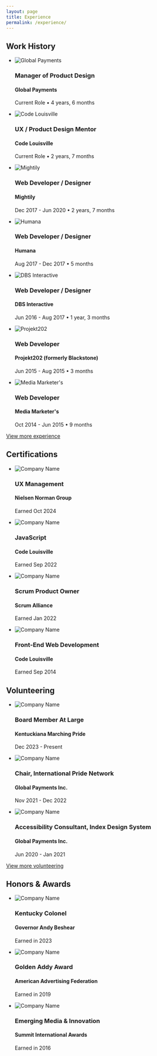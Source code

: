 ```yaml
---
layout: page
title: Experience
permalink: /experience/
---
```

<main class="main {% if page.url == '/experience/' %}experience{% endif %}">
    <div class="experience-content-wrapper">
        <section class="experience">
            <h2 class="h1 section-title">Work History</h2>
            <ul class="experience-list">
                <li class="experience-item">
                    <img class="experience-item-logo" src="/images/logos/global-payments.jpg" alt="Global Payments">
                    <h3 class="h5 role-held">Manager of Product Design</h3>
                    <h4 class="h6 employer-name">Global Payments</h4>
                    <p class="dates-of-service">Current Role • 4 years, 6 months</p>
                </li>
                <li class="experience-item">
                    <img class="experience-item-logo" src="/images/logos/code-louisville.jpg" alt="Code Louisville">
                    <h3 class="h5 role-held">UX / Product Design Mentor</h3>
                    <h4 class="h6 employer-name">Code Louisville</h4>
                    <p class="dates-of-service">Current Role • 2 years, 7 months</p>
                </li>
                <li class="experience-item">
                    <img class="experience-item-logo" src="/images/logos/mightily.jpg" alt="Mightily">
                    <h3 class="h5 role-held">Web Developer / Designer</h3>
                    <h4 class="h6 employer-name">Mightily</h4>
                    <p class="dates-of-service">Dec 2017 - Jun 2020 • 2 years, 7 months</p>
                </li>
                <li class="experience-item">
                    <img class="experience-item-logo" src="/images/logos/humana.jpg" alt="Humana">
                    <h3 class="h5 role-held">Web Developer / Designer</h3>
                    <h4 class="h6 employer-name">Humana</h4>
                    <p class="dates-of-service">Aug 2017 - Dec 2017 • 5 months</p>
                </li>
                <li class="experience-item">
                    <img class="experience-item-logo" src="/images/logos/dbs-interactive.jpg" alt="DBS Interactive">
                    <h3 class="h5 role-held">Web Developer / Designer</h3>
                    <h4 class="h6 employer-name">DBS Interactive</h4>
                    <p class="dates-of-service">Jun 2016 - Aug 2017 • 1 year, 3 months</p>
                </li>
                <li class="experience-item">
                    <img class="experience-item-logo" src="/images/logos/projekt202.jpg" alt="Projekt202">
                    <h3 class="h5 role-held">Web Developer</h3>
                    <h4 class="h6 employer-name">Projekt202 <span class="light">(formerly Blackstone)</span></h4>
                    <p class="dates-of-service">Jun 2015 - Aug 2015 • 3 months</p>
                </li>
                <li class="experience-item">
                    <img class="experience-item-logo" src="/images/logos/media-marketers.jpg" alt="Media Marketer's">
                    <h3 class="h5 role-held">Web Developer</h3>
                    <h4 class="h6 employer-name">Media Marketer's</h4>
                    <p class="dates-of-service">Oct 2014 - Jun 2015 • 9 months</p>
                </li>
            </ul>
            <a class="a arrow-link" href="//linkedin.com/in/jmwii1981/details/experience/" target="_blank">
                View more experience
            </a>
        </section>
        <section class="certification">
            <h2 class="h1 section-title">Certifications</h2>
            <ul class="certification-list">
                <li class="certification-item">
                    <img class="certification-item-logo" src="/images/logos/nng.jpg" alt="Company Name">
                    <h3 class="h5 certification-held">UX Management</h3>
                    <h4 class="h6 certification-name">Nielsen Norman Group</h4>
                    <p class="dates-of-certification">Earned Oct 2024</p>
                </li>
                <li class="certification-item">
                    <img class="certification-item-logo" src="/images/logos/code-louisville.jpg" alt="Company Name">
                    <h3 class="h5 certification-held">JavaScript</h3>
                    <h4 class="h6 certification-name">Code Louisville</h4>
                    <p class="dates-of-certification">Earned Sep 2022</p>
                </li>
                <li class="certification-item">
                    <img class="certification-item-logo" src="/images/logos/scrum-alliance.jpg" alt="Company Name">
                    <h3 class="h5 certification-held">Scrum Product Owner</h3>
                    <h4 class="h6 certification-name">Scrum Alliance</h4>
                    <p class="dates-of-certification">Earned Jan 2022</p>
                </li>
                <li class="certification-item">
                    <img class="certification-item-logo" src="/images/logos/code-louisville.jpg" alt="Company Name">
                    <h3 class="h5 certification-held">Front-End Web Development</h3>
                    <h4 class="h6 certification-name">Code Louisville</h4>
                    <p class="dates-of-certification">Earned Sep 2014</p>
                </li>
            </ul>
        </section>
        <section class="volunteering">
            <h2 class="h1 section-title">Volunteering</h2>
            <ul class="volunteering-list">
                <li class="volunteering-item">
                    <img class="volunteering-item-logo" src="/images/logos/kmp.jpg" alt="Company Name">
                    <h3 class="h5 volunteering-role">Board Member At Large</h3>
                    <h4 class="h6 volunteering-name">Kentuckiana Marching Pride</h4>
                    <p class="dates-of-volunteering">Dec 2023 - Present</p>
                </li>
                <li class="volunteering-item">
                    <img class="volunteering-item-logo" src="/images/logos/global-payments.jpg" alt="Company Name">
                    <h3 class="h5 volunteering-role">Chair, International Pride Network</h3>
                    <h4 class="h6 volunteering-name">Global Payments Inc.</h4>
                    <p class="dates-of-volunteering">Nov 2021 - Dec 2022</p>
                </li>
                <li class="volunteering-item">
                    <img class="volunteering-item-logo" src="/images/logos/global-payments.jpg" alt="Company Name">
                    <h3 class="h5 volunteering-role">Accessibility Consultant, Index Design System</h3>
                    <h4 class="h6 volunteering-name">Global Payments Inc.</h4>
                    <p class="dates-of-volunteering">Jun 2020 - Jan 2021</p>
                </li>
            </ul>
            <a class="a arrow-link" href="//linkedin.com/in/jmwii1981/details/volunteering-experiences/" target="_blank">
                View more volunteering
            </a>
        </section>
        <section class="honors">
            <h2 class="h1 section-title">Honors & Awards</h2>
            <ul class="honors-list">
                <li class="honors-item">
                    <img class="honors-item-logo" src="/images/logos/ky-seal.jpg" alt="Company Name">
                    <h3 class="h5 honors-role">Kentucky Colonel</h3>
                    <h4 class="h6 honors-name">Governor Andy Beshear</h4>
                    <p class="dates-of-honors">Earned in 2023</p>
                </li>
                <li class="honors-item">
                    <img class="honors-item-logo" src="/images/logos/aaf.jpg" alt="Company Name">
                    <h3 class="h5 honors-role">Golden Addy Award</h3>
                    <h4 class="h6 honors-name">American Advertising Federation</h4>
                    <p class="dates-of-honors">Earned in 2019</p>
                </li>
                <li class="honors-item">
                    <img class="honors-item-logo" src="/images/logos/sia.jpg" alt="Company Name">
                    <h3 class="h5 honors-role">Emerging Media & Innovation</h3>
                    <h4 class="h6 honors-name">Summit International Awards</h4>
                    <p class="dates-of-honors">Earned in 2016</p>
                </li>
            </ul>
        </section>
    </div>
</main>